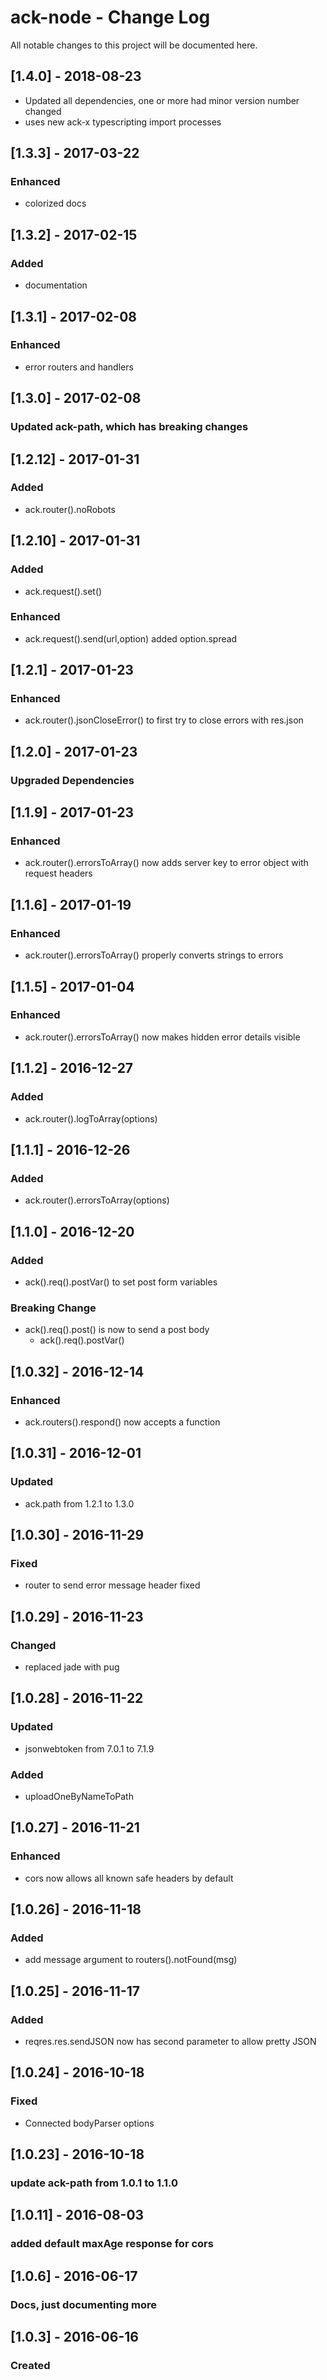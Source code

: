# ack-node - Change Log
All notable changes to this project will be documented here.

## [1.4.0] - 2018-08-23
- Updated all dependencies, one or more had minor version number changed
- uses new ack-x typescripting import processes

## [1.3.3] - 2017-03-22
### Enhanced
- colorized docs

## [1.3.2] - 2017-02-15
### Added
- documentation

## [1.3.1] - 2017-02-08
### Enhanced
- error routers and handlers

## [1.3.0] - 2017-02-08
### Updated ack-path, which has breaking changes

## [1.2.12] - 2017-01-31
### Added
- ack.router().noRobots

## [1.2.10] - 2017-01-31
### Added
- ack.request().set()
### Enhanced
- ack.request().send(url,option) added option.spread

## [1.2.1] - 2017-01-23
### Enhanced
- ack.router().jsonCloseError() to first try to close errors with res.json

## [1.2.0] - 2017-01-23
### Upgraded Dependencies

## [1.1.9] - 2017-01-23
### Enhanced
- ack.router().errorsToArray() now adds server key to error object with request headers

## [1.1.6] - 2017-01-19
### Enhanced
- ack.router().errorsToArray() properly converts strings to errors

## [1.1.5] - 2017-01-04
### Enhanced
- ack.router().errorsToArray() now makes hidden error details visible

## [1.1.2] - 2016-12-27
### Added
- ack.router().logToArray(options)

## [1.1.1] - 2016-12-26
### Added
- ack.router().errorsToArray(options)

## [1.1.0] - 2016-12-20
### Added
- ack().req().postVar() to set post form variables
### Breaking Change
- ack().req().post() is now to send a post body
  - ack().req().postVar()

## [1.0.32] - 2016-12-14
### Enhanced
- ack.routers().respond() now accepts a function

## [1.0.31] - 2016-12-01
### Updated
- ack.path from 1.2.1 to 1.3.0

## [1.0.30] - 2016-11-29
### Fixed
- router to send error message header fixed

## [1.0.29] - 2016-11-23
### Changed
- replaced jade with pug

## [1.0.28] - 2016-11-22
### Updated
- jsonwebtoken from 7.0.1 to 7.1.9
### Added
- uploadOneByNameToPath

## [1.0.27] - 2016-11-21
### Enhanced
- cors now allows all known safe headers by default

## [1.0.26] - 2016-11-18
### Added
- add message argument to routers().notFound(msg)

## [1.0.25] - 2016-11-17
### Added
- reqres.res.sendJSON now has second parameter to allow pretty JSON

## [1.0.24] - 2016-10-18
### Fixed
- Connected bodyParser options

## [1.0.23] - 2016-10-18
### update ack-path from 1.0.1 to 1.1.0

## [1.0.11] - 2016-08-03
### added default maxAge response for cors

## [1.0.6] - 2016-06-17
### Docs, just documenting more

## [1.0.3] - 2016-06-16
### Created